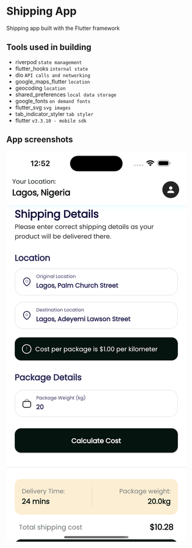 # Shipping App

Shipping app built with the Flutter framework

## Tools used in building

- riverpod `state management`
- flutter_hooks `internal state`
- dio `API calls and networking`
- google_maps_flutter `location`
- geocoding `location`
- shared_preferences `local data storage`
- google_fonts `on demand fonts`
- flutter_svg `svg images`
- tab_indicator_styler `tab styler`
- flutter `v3.3.10 - mobile sdk`

## App screenshots

![imageone](./screens/screen1.png)
